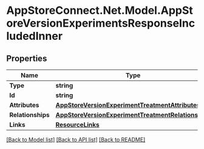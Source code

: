 # AppStoreConnect.Net.Model.AppStoreVersionExperimentsResponseIncludedInner

## Properties

Name | Type | Description | Notes
------------ | ------------- | ------------- | -------------
**Type** | **string** |  | 
**Id** | **string** |  | 
**Attributes** | [**AppStoreVersionExperimentTreatmentAttributes**](AppStoreVersionExperimentTreatmentAttributes.md) |  | [optional] 
**Relationships** | [**AppStoreVersionExperimentTreatmentRelationships**](AppStoreVersionExperimentTreatmentRelationships.md) |  | [optional] 
**Links** | [**ResourceLinks**](ResourceLinks.md) |  | 

[[Back to Model list]](../README.md#documentation-for-models) [[Back to API list]](../README.md#documentation-for-api-endpoints) [[Back to README]](../README.md)

